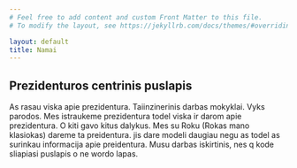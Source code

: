 ```yaml
---
# Feel free to add content and custom Front Matter to this file.
# To modify the layout, see https://jekyllrb.com/docs/themes/#overriding-theme-defaults

layout: default
title: Namai
---
```


## Prezidenturos centrinis puslapis

As rasau viska apie prezidentura. Taiinzinerinis darbas mokyklai. Vyks parodos. Mes istraukeme prezidentura todel viska ir darom apie prezidentura. O kiti gavo kitus dalykus. Mes su Roku (Rokas mano klasiokas) dareme ta preidentura. jis dare modeli daugiau negu as todel as surinkau informacija apie preidentura. Musu darbas iskirtinis, nes q kode sliapiasi puslapis o ne wordo lapas.
